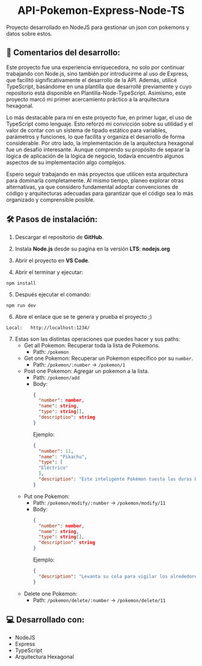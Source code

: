 <h1 align="center" id="title">API-Pokemon-Express-Node-TS</h1>

Proyecto desarrollado en NodeJS para gestionar un json con pokemons y datos sobre estos.

## 📖 Comentarios del desarrollo:

Este proyecto fue una experiencia enriquecedora, no solo por continuar trabajando con Node.js, sino también por introducirme al uso de Express, que facilitó significativamente el desarrollo de la API. Además, utilicé TypeScript, basándome en una plantilla que desarrollé previamente y cuyo repositorio está disponible en Plantilla-Node-TypeScript. Asimismo, este proyecto marcó mi primer acercamiento práctico a la arquitectura hexagonal.

Lo más destacable para mí en este proyecto fue, en primer lugar, el uso de TypeScript como lenguaje. Esto reforzó mi convicción sobre su utilidad y el valor de contar con un sistema de tipado estático para variables, parámetros y funciones, lo que facilita y organiza el desarrollo de forma considerable. Por otro lado, la implementación de la arquitectura hexagonal fue un desafío interesante. Aunque comprendo su propósito de separar la lógica de aplicación de la lógica de negocio, todavía encuentro algunos aspectos de su implementación algo complejos.

Espero seguir trabajando en más proyectos que utilicen esta arquitectura para dominarla completamente. Al mismo tiempo, planeo explorar otras alternativas, ya que considero fundamental adoptar convenciones de código y arquitecturas adecuadas para garantizar que el código sea lo más organizado y comprensible posible.

## 🛠️ Pasos de instalación:

1. Descargar el repositorio de **GitHub**.

2. Instala **Node.js** desde su pagina en la versión **LTS**: **nodejs.org**

3. Abrir el proyecto en **VS Code**.

4. Abrir el terminar y ejecutar:

```
npm install
```

5. Después ejecutar el comando: 

```
npm run dev
```

6. Abre el enlace que se te genera y prueba el proyecto ;)

```
Local:   http://localhost:1234/
```

7. Estas son las distintas operaciones que puedes hacer y sus paths:
   - Get all Pokemon: Recuperar toda la lista de Pokemons.
     - Path: `/pokemon`
   - Get one Pokemon: Recuperar un Pokemon especifico por su `number`.
     - Path: `/pokemon/:number` -> `/pokemon/1`
   - Post one Pokemon: Agregar un pokemon a la lista.
     - Path: `/pokemon/add`
     - Body:
         ```json
         {
           "number": number,
           "name": string,
           "type": string[],
           "description": string
         }
         ```
         Ejemplo:
         ```json
         {
           "number": 11,
           "name": "Pikachu",
           "type": [
           "Eléctrico"
           ],
           "description": "Este inteligente Pokémon tuesta las duras bayas con electricidad para hacerlas más comestibles."
         }
         ```
   - Put one Pokemon:
     - Path: `/pokemon/modify/:number` -> `/pokemon/modify/11`
     - Body:
         ```json
         {
           "number": number,
           "name": string,
           "type": string[],
           "description": string
         }
         ```
         Ejemplo:
         ```json
         {
           "description": "Levanta su cola para vigilar los alrededores. A veces, puede ser alcanzado por un rayo en esa pose."
         }
         ```
   - Delete one Pokemon:
     - Path: `/pokemon/delete/:number` -> `/pokemon/delete/11`
  
## 💻 Desarrollado con:

- NodeJS
- Express
- TypeScript
- Arquitectura Hexagonal
